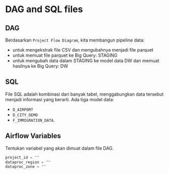 # DAG and SQL files

## DAG

Berdasarkan `Project Flow Diagram`, kita membangun pipeline data:
- untuk mengekstrak file CSV dan mengubahnya menjadi file parquet
- untuk memuat file parquet ke Big Query: STAGING
- untuk mengubah data dalam STAGING ke model data DW dan memuat hasilnya ke Big Query: DW

## SQL

File SQL adalah kombinasi dari banyak tabel, menggabungkan data tersebut menjadi informasi yang berarti. Ada tiga model data: 
- `D_AIRPORT`
- `D_CITY_DEMO`
- `F_IMMIGRATION_DATA`.

## Airflow Variables

Tentukan variabel yang akan dimuat dalam file DAG.

```python
project_id = ""
dataproc_region = ""
dataproc_zone = ""
```
